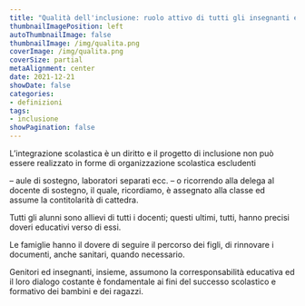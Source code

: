```yaml
---
title: "Qualità dell'inclusione: ruolo attivo di tutti gli insegnanti e collaborazione, con i genitori"
thumbnailImagePosition: left
autoThumbnailImage: false
thumbnailImage: /img/qualita.png
coverImage: /img/qualita.png
coverSize: partial
metaAlignment: center
date: 2021-12-21
showDate: false
categories:
- definizioni
tags:
- inclusione
showPagination: false
---
```


L’integrazione scolastica è un diritto e il progetto di inclusione non può essere realizzato in forme di organizzazione scolastica escludenti 

<!--more-->
– aule di sostegno, laboratori separati ecc. – o ricorrendo alla delega al docente di sostegno, il quale, ricordiamo, è assegnato alla classe ed assume la contitolarità di cattedra. 

Tutti gli alunni sono allievi di tutti i docenti; questi ultimi, tutti, hanno precisi doveri educativi verso di essi. 

Le famiglie hanno il dovere di seguire il percorso dei figli, di rinnovare i documenti, anche sanitari, quando necessario. 

Genitori ed insegnanti, insieme, assumono la corresponsabilità educativa ed il loro dialogo costante è fondamentale ai fini del successo scolastico e formativo dei bambini e dei ragazzi.
